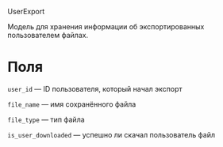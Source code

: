UserExport

Модель для хранения информации об экспортированных пользователем файлах.

# Поля

`user_id` — ID пользователя, который начал экспорт

`file_name` — имя сохранённого файла

`file_type` — тип файла 

`is_user_downloaded` — успешно ли скачал пользователь файл 
